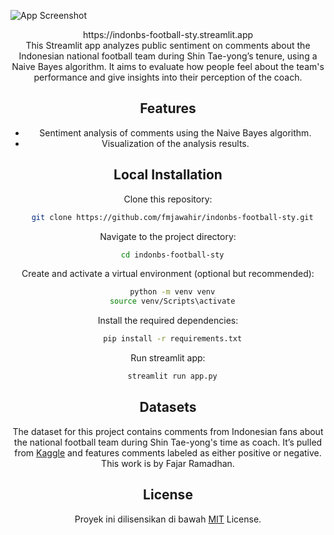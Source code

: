![App Screenshot](https://blogger.googleusercontent.com/img/b/R29vZ2xl/AVvXsEjCf0eXZ8ieW20or45rwqnhKafHLa9bkTT0Cfh5CDI0-f57u9V04VUcOTLxCCvzMBRjeXOvoNw-qoPdPQI6SNZ0rCA4YimLQqsMWrfT2gzcg8k91_K8NLxXTr2MzCJT47eD6Jniy7K8RvHAb_ThfLFVPl0dqwcLTzak2EOYX4WZ89Ymwzc12aY6msogOhpn/s1239/Screenshot%202024-07-25%20213909.png)

<div align="center">
https://indonbs-football-sty.streamlit.app

<br>
This Streamlit app analyzes public sentiment on comments about the Indonesian national football team during Shin Tae-yong’s tenure, using a Naive Bayes algorithm. It aims to evaluate how people feel about the team's performance and give insights into their perception of the coach.

## Features

- Sentiment analysis of comments using the Naive Bayes algorithm.
- Visualization of the analysis results.

## Local Installation

Clone this repository:

```bash
  git clone https://github.com/fmjawahir/indonbs-football-sty.git
```

Navigate to the project directory:

```bash
  cd indonbs-football-sty
```

Create and activate a virtual environment (optional but recommended):

```bash
  python -m venv venv
  source venv/Scripts\activate
```

Install the required dependencies:

```bash
  pip install -r requirements.txt
```

Run streamlit app:

```bash
  streamlit run app.py
```

## Datasets

The dataset for this project contains comments from Indonesian fans about the national football team during Shin Tae-yong's time as coach. It’s pulled from [Kaggle](https://www.kaggle.com/datasets/pajarbebek/analisis-sentimen-timnas-sepakbola-di-era-sty) and features comments labeled as either positive or negative. This work is by Fajar Ramadhan.

## License

Proyek ini dilisensikan di bawah [MIT](https://choosealicense.com/licenses/mit/) License.
